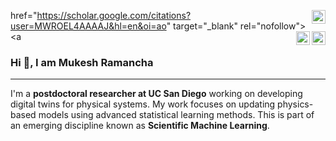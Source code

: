 <a href="https://www.researchgate.net/profile/Mukesh-Kumar-Ramancha" target="_blank" rel="nofollow"><img align="right" alt="Mukesh's ResearchGate" width="22px" src="https://cdn.jsdelivr.net/npm/simple-icons@3.0.1/icons/researchgate.svg" /></a>
href="https://scholar.google.com/citations?user=MWROEL4AAAAJ&hl=en&oi=ao" target="_blank" rel="nofollow"><img align="right" alt="Mukesh's Google Scholar" width="22px" src="https://cdn.jsdelivr.net/npm/simple-icons@3.0.1/icons/googlescholar.svg" /></a><a
href="https://www.linkedin.com/in/mukeshramancha/" target="_blank" rel="nofollow"><img align="right" alt="Mukesh's Linkdein" width="22px" src="https://cdn.jsdelivr.net/npm/simple-icons@v3/icons/linkedin.svg" /></a><a

### Hi 👋, I am Mukesh Ramancha
---
I'm a **postdoctoral researcher at UC San Diego** working on developing digital twins for physical systems. My work focuses on updating physics-based models using advanced statistical learning methods. This is part of an emerging discipline known as **Scientific Machine Learning**. 

<!--
**mukeshramancha/mukeshramancha** is a ✨ _special_ ✨ repository because its `README.md` (this file) appears on your GitHub profile.

Here are some ideas to get you started:

- 🔭 I’m currently working on ...
- 🌱 I’m currently learning ...
- 👯 I’m looking to collaborate on ...
- 🤔 I’m looking for help with ...
- 💬 Ask me about ...
- 📫 How to reach me: ...
- 😄 Pronouns: ...
- ⚡ Fun fact: ...
-->
